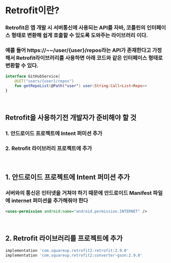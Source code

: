 # Retrofit이란?
### Retrofit은 앱 개발 시 서버통신에 사용되는 API를 자바, 코틀린의 인터페이스 형태로 변환해 쉽게 호출할 수 있도록 도와주는 라이브러리 이다.
### 예를 들어 https://~~/user/{user}/repos라는 API가 존재한다고 가정해서 Retrofit라이브러리를 사용하면 아래 코드와 같은 인터페이스 형태로 변환할 수 있다.
```Kotlin
interface GitHubService{
    @GET("users/{user}/repos")
    fun getRepoList(@Path("user") user:String:Call<List<Repo>>
}
```

<br>

## Retrofit을 사용하기전 개발자가 준비해야 할 것
### 1. 안드로이드 프로젝트에 Intent 퍼미션 추가
### 2. Retrofit 라이브러리 프로젝트에 추가


<br>

## 1. 안드로이드 프로젝트에 Intent 퍼미션 추가
### 서버와의 통신은 인터넷을 거쳐야 하기 때문에 안드로이드 Manifest 파일에 internet 퍼미션을 추가해줘야 한다
```xml
<uses-permission android:name="android.permission.INTERNET" />
````

<br>

## 2. Retrofit 라이브러리를 프로젝트에 추가
```gradle
implementation 'com.squareup.retrofit2:retrofit:2.9.0'
implementation 'com.squareup.retrofit2:converter-gson:2.9.0'
```